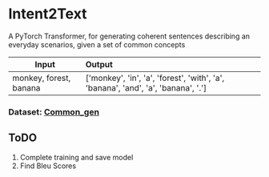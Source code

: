 # Intent2Text
A PyTorch Transformer, for generating coherent sentences describing an everyday scenarios, given a set of common concepts


| Input  |  Output  |
|--------|:---------|
| monkey, forest, banana      |    ['monkey', 'in', 'a', 'forest', 'with', 'a', 'banana', 'and', 'a', 'banana', '.']     |


### Dataset: [Common_gen](https://gem-benchmark.com/data_cards/common_gen)

## ToDO
1. Complete training and save model
2. Find Bleu Scores
